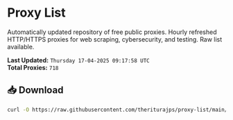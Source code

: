 # Proxy List

Automatically updated repository of free public proxies. Hourly refreshed HTTP/HTTPS proxies for web scraping, cybersecurity, and testing. Raw list available.

**Last Updated:** `Thursday 17-04-2025 09:17:58 UTC`  
**Total Proxies:** `718`

## 📥 Download
```bash
curl -O https://raw.githubusercontent.com/theriturajps/proxy-list/main/proxies.txt
